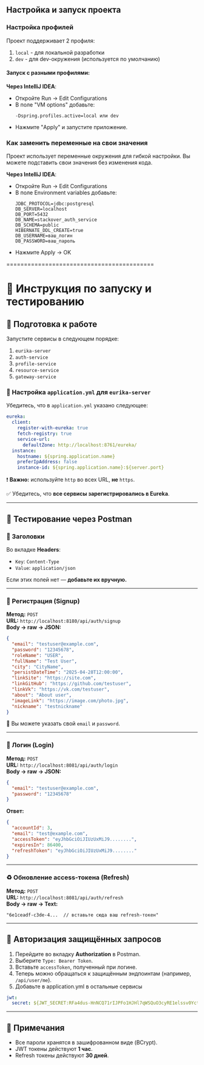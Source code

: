 ## Настройка и запуск проекта

### Настройка профилей

Проект поддерживает 2 профиля:
1. `local` - для локальной разработки
2. `dev` - для dev-окружения (используется по умолчанию)

#### Запуск с разными профилями:

**Через IntelliJ IDEA**:
- Откройте Run → Edit Configurations
- В поле "VM options" добавьте:
  ```
  -Dspring.profiles.active=local или dev
  ```
- Нажмите "Apply" и запустите приложение.

### Как заменить переменные на свои значения

Проект использует переменные окружения для гибкой настройки. Вы можете подставить свои значения без изменения кода.

**Через IntelliJ IDEA**:
 - Откройте Run → Edit Configurations 
 - В поле Environment variables добавьте:
   ```
   JDBC_PROTOCOL=jdbc:postgresql
   DB_SERVER=localhost
   DB_PORT=5432
   DB_NAME=stackover_auth_service
   DB_SCHEMA=public
   HIBERNATE_DDL_CREATE=true
   DB_USERNAME=ваш_логин
   DB_PASSWORD=ваш_пароль
   ```  
 - Нажмите Apply → OK

==========================================
# 📘 Инструкция по запуску и тестированию

## 🚀 Подготовка к работе

Запустите сервисы в следующем порядке:

1. `eurika-server`
2. `auth-service`
3. `profile-service`
4. `resource-service`
5. `gateway-service`

### 🔧 Настройка `application.yml` для `eurika-server`

Убедитесь, что в `application.yml` указано следующее:

```yaml
eureka:
  client:
    register-with-eureka: true
    fetch-registry: true
    service-url:
      defaultZone: http://localhost:8761/eureka/
  instance:
    hostname: ${spring.application.name}
    preferIpAddress: false
    instance-id: ${spring.application.name}:${server.port}
```

❗ **Важно:** используйте `http` во всех URL, **не** `https`.

✅ Убедитесь, что **все сервисы зарегистрировались в Eureka**.

---

## 🧪 Тестирование через Postman

### 🔑 Заголовки

Во вкладке **Headers**:

- `Key`: `Content-Type`
- `Value`: `application/json`

Если этих полей нет — **добавьте их вручную.**

---

### 📘 Регистрация (Signup)

**Метод:** `POST`  
**URL:** `http://localhost:8180/api/auth/signup`  
**Body → raw → JSON:**
```json
{
  "email": "testuser@example.com",
  "password": "12345678",
  "roleName": "USER",
  "fullName": "Test User",
  "city": "CityName",
  "persistDateTime": "2025-04-28T12:00:00",
  "linkSite": "https://site.com",
  "linkGitHub": "https://github.com/testuser",
  "linkVk": "https://vk.com/testuser",
  "about": "About user",
  "imageLink": "https://image.com/photo.jpg",
  "nickname": "testnickname"
}
```

🔁 Вы можете указать свой `email` и `password`.

---

### 🔐 Логин (Login)

**Метод:** `POST`  
**URL:** `http://localhost:8081/api/auth/login`  
**Body → raw → JSON:**
```json
{
  "email": "testuser@example.com",
  "password": "12345678"
}
```

**Ответ:**
```json
{
  "accountId": 3,
  "email": "test@example.com",
  "accessToken": "eyJhbGciOiJIUzUxMiJ9........",
  "expiresIn": 86400,
  "refreshToken": "eyJhbGciOiJIUzUxMiJ9........"
}
```

---

### ♻️ Обновление access-токена (Refresh)

**Метод:** `POST`  
**URL:** `http://localhost:8081/api/auth/refresh`  
**Body → raw → Text:**
```
"6e1ceadf-c3de-4...  // вставьте сюда ваш refresh-токен"
```

---

## 🔑 Авторизация защищённых запросов

1. Перейдите во вкладку **Authorization** в Postman.
2. Выберите `Type: Bearer Token`.
3. Вставьте `accessToken`, полученный при логине.
4. Теперь можно обращаться к защищённым эндпоинтам (например, `/api/user/me`).
5. Добавьте в application.yml в остальные сервисы
```yaml
jwt:
  secret: ${JWT_SECRET:RFa4dus-HnNCQ71rIJPFo1HJHl7qWSQuO3cyRE1elssv0Yct9KWUUz7lNiXLZrcbXWiEVLtZtqWqjil71vIwfw}
```
---

## 📌 Примечания

- Все пароли хранятся в зашифрованном виде (BCrypt).
- JWT токены действуют **1 час**.
- Refresh токены действуют **30 дней**.